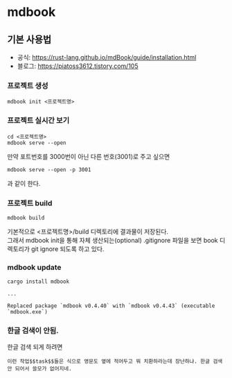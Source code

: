 # mdbook

## 기본 사용법
- 공식: https://rust-lang.github.io/mdBook/guide/installation.html  
- 블로그: https://piatoss3612.tistory.com/105



### 프로젝트 생성
```
mdbook init <프로젝트명>
```

### 프로젝트 실시간 보기
```
cd <프로젝트명>
mdbook serve --open
```

만약 포트번호를 3000번이 아닌 다른 번호(3001)로 주고 싶으면

```
mdbook serve --open -p 3001
```
과 같이 한다.


### 프로젝트 build
```
mdbook build
```
기본적으로 <프로젝트명>/build 디렉토리에 결과물이 저장된다.  
그래서 mdbook init을 통해 자체 생산되는(optional) .gitignore 파일을 보면 book 디렉토리가 git ignore 되도록 하고 있다.

### mdbook update
```
cargo install mdbook

...

Replaced package `mdbook v0.4.40` with `mdbook v0.4.43` (executable `mdbook.exe`)
```


### 한글 검색이 안됨.
한글 검색 되게 하려면

```
이런 작업$$task$$들은 식으로 영문도 옆에 적어두고 뭐 치환하라는데 장난하냐. 한글 검색 안 되어서 쓸모가 없어지네.